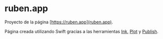 # ruben.app
Proyecto de la página [https://ruben.app](ruben.app).

Página creada utilizando Swift gracias a las herramientas [Ink](https://github.com/JohnSundell/Ink), [Plot](https://github.com/JohnSundell/Plot) y [Publish](https://github.com/JohnSundell/Publish).
